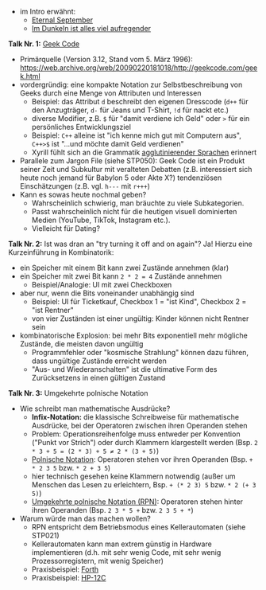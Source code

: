 - im Intro erwähnt:
    - [Eternal September](https://de.wikipedia.org/wiki/Eternal_September)
    - [Im Dunkeln ist alles viel aufregender](https://media.ccc.de/v/subscribe11-58195-im-dunkeln-ist-alles-viel-aufregender)

**Talk Nr. 1:** [Geek Code](https://en.wikipedia.org/wiki/Geek_Code)

- Primärquelle (Version 3.12, Stand vom 5. März 1996): <https://web.archive.org/web/20090220181018/http://geekcode.com/geek.html>
- vordergründig: eine kompakte Notation zur Selbstbeschreibung von Geeks durch eine Menge von Attributen und Interessen
    - Beispiel: das Attribut `d` beschreibt den eigenen Dresscode (`d++` für den Anzugträger, `d-` für Jeans und T-Shirt, `!d` für nackt etc.)
    - diverse Modifier, z.B. `$` für "damit verdiene ich Geld" oder `>` für ein persönliches Entwicklungsziel
    - Beispiel: `C++` alleine ist "ich kenne mich gut mit Computern aus", `C++>$` ist "...und möchte damit Geld verdienen"
    - Xyrill fühlt sich an die Grammatik [agglutinierender Sprachen](https://de.wikipedia.org/w/index.php?title=Agglutinierende_Sprache&oldid=232734095) erinnert
- Parallele zum Jargon File (siehe STP050): Geek Code ist ein Produkt seiner Zeit und Subkultur mit veralteten Debatten (z.B. interessiert sich heute noch jemand für Babylon 5 oder Akte X?) tendenziösen Einschätzungen (z.B. vgl. `h---` mit `r+++`)
- Kann es sowas heute nochmal geben?
    - Wahrscheinlich schwierig, man bräuchte zu viele Subkategorien.
    - Passt wahrscheinlich nicht für die heutigen visuell dominierten Medien (YouTube, TikTok, Instagram etc.).
    - Vielleicht für Dating?

**Talk Nr. 2:** Ist was dran an "try turning it off and on again"? Ja! Hierzu eine Kurzeinführung in Kombinatorik:

- ein Speicher mit einem Bit kann zwei Zustände annehmen (klar)
- ein Speicher mit zwei Bit kann `2 * 2 = 4` Zustände annehmen
    - Beispiel/Analogie: UI mit zwei Checkboxen
- aber nur, wenn die Bits voneinander unabhängig sind
    - Beispiel: UI für Ticketkauf, Checkbox 1 = "ist Kind", Checkbox 2 = "ist Rentner"
    - von vier Zuständen ist einer ungültig: Kinder können nicht Rentner sein
- kombinatorische Explosion: bei mehr Bits exponentiell mehr mögliche Zustände, die meisten davon ungültig
    - Programmfehler oder "kosmische Strahlung" können dazu führen, dass ungültige Zustände erreicht werden
    - "Aus- und Wiederanschalten" ist die ultimative Form des Zurücksetzens in einen gültigen Zustand

**Talk Nr. 3:** Umgekehrte polnische Notation

- Wie schreibt man mathematische Ausdrücke?
    - **Infix-Notation:** die klassische Schreibweise für mathematische Ausdrücke, bei der Operatoren zwischen ihren Operanden stehen
    - Problem: Operationsreihenfolge muss entweder per Konvention ("Punkt vor Strich") oder durch Klammern klargestellt werden (Bsp. `2 * 3 + 5 = (2 * 3) + 5 ≠ 2 * (3 + 5)`)
    - [Polnische Notation](https://de.wikipedia.org/w/index.php?title=Polnische_Notation&oldid=249108401): Operatoren stehen vor ihren Operanden (Bsp. `+ * 2 3 5` bzw. `* 2 + 3 5`)
    - hier technisch gesehen keine Klammern notwendig (außer um Menschen das Lesen zu erleichtern, Bsp. `+ (* 2 3) 5` bzw. `* 2 (+ 3 5)`)
    - [Umgekehrte polnische Notation (RPN)](https://de.wikipedia.org/w/index.php?title=Umgekehrte_polnische_Notation&oldid=249951216): Operatoren stehen hinter ihren Operanden (Bsp. `2 3 * 5 +` bzw. `2 3 5 + *`)
- Warum würde man das machen wollen?
    - RPN entspricht dem Betriebsmodus eines Kellerautomaten (siehe STP021)
    - Kellerautomaten kann man extrem günstig in Hardware implementieren (d.h. mit sehr wenig Code, mit sehr wenig Prozessorregistern, mit wenig Speicher)
    - Praxisbeispiel: [Forth](https://de.wikipedia.org/w/index.php?title=Forth_(Programmiersprache)&oldid=249759593)
    - Praxisbeispiel: [HP-12C](https://de.wikipedia.org/w/index.php?title=HP-12C&oldid=245054308)

